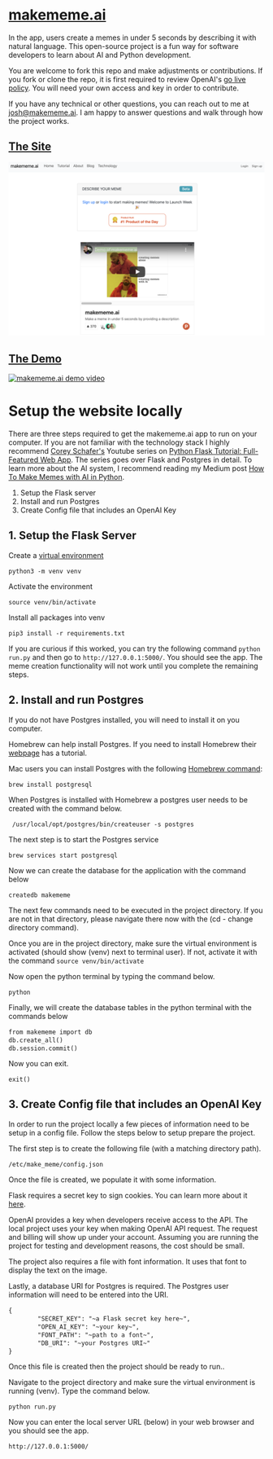 # [makememe.ai](http://makememe.ai/)

In the app, users create a memes in under 5 seconds by describing it with natural language. This open-source project is a fun way for software developers to learn about AI and Python development.

You are welcome to fork this repo and make adjustments or contributions. If you fork or clone the repo, it is first required to review OpenAI's [go live policy](https://beta.openai.com/docs/going-live). You will need your own access and key in order to contribute.

If you have any technical or other questions, you can reach out to me at josh@makememe.ai. I am happy to answer questions and walk through how the project works.  

## [The Site](http://makememe.ai/)

<img src="media/makememe-homepage.png" width="600" alt="makememe.ai home page"></img>

## [The Demo](https://www.producthunt.com/posts/makememe-ai)

[![makememe.ai demo video](https://img.youtube.com/vi/wZ6KCDAcKws/0.jpg)](https://www.producthunt.com/posts/makememe-ai)

# Setup the website locally

There are three steps required to get the makememe.ai app to run on your computer. If you are not familiar with the technology stack I highly recommend [Corey Schafer's](https://www.youtube.com/channel/UCCezIgC97PvUuR4_gbFUs5g) Youtube series on [Python Flask Tutorial: Full-Featured Web App](https://www.youtube.com/watch?v=MwZwr5Tvyxo). The series goes over Flask and Postgres in detail. To learn more about the AI system, I recommend reading my Medium post [How To Make Memes with AI in Python](https://towardsdatascience.com/how-to-make-memes-with-ai-in-python-986944bce5b4).

1. Setup the Flask server
2. Install and run Postgres
3. Create Config file that includes an OpenAI Key

## 1. Setup the Flask Server

Create a [virtual environment](https://docs.python.org/3/library/venv.html)

```
python3 -m venv venv
```

Activate the environment

```
source venv/bin/activate
```

Install all packages into venv

```
pip3 install -r requirements.txt
```

If you are curious if this worked, you can try the following command `python run.py` and then go to `http://127.0.0.1:5000/`. You should see the app. The meme creation functionality will not work until you complete the remaining steps.

## 2. Install and run Postgres

If you do not have Postgres installed, you will need to install it on you computer.

Homebrew can help install Postgres. If you need to install Homebrew their [webpage](https://brew.sh/) has a tutorial.

Mac users you can install Postgres with the following [Homebrew command](https://formulae.brew.sh/formula/postgresql):

```
brew install postgresql
```

When Postgres is installed with Homebrew a postgres user needs to be created with the command below.

```
 /usr/local/opt/postgres/bin/createuser -s postgres
```

The next step is to start the Postgres service

```
brew services start postgresql
```

Now we can create the database for the application with the command below

```
createdb makememe
```

The next few commands need to be executed in the project directory. If you are not in that directory, please navigate there now with the (cd - change directory command).

Once you are in the project directory, make sure the virtual environment is activated (should show (venv) next to terminal user). If not, activate it with the command `source venv/bin/activate`

Now open the python terminal by typing the command below.

```
python
```

Finally, we will create the database tables in the python terminal with the commands below

```
from makememe import db
db.create_all()
db.session.commit()
```

Now you can exit.

```
exit()
```

## 3. Create Config file that includes an OpenAI Key

In order to run the project locally a few pieces of information need to be setup in a config file. Follow the steps below to setup prepare the project.

The first step is to create the following file (with a matching directory path).

```
/etc/make_meme/config.json
```

Once the file is created, we populate it with some information.

Flask requires a secret key to sign cookies. You can learn more about it [here](https://explore-flask.readthedocs.io/en/latest/configuration.html).

OpenAI provides a key when developers receive access to the API. The local project uses your key when making OpenAI API request. The request and billing will show up under your account. Assuming you are running the project for testing and development reasons, the cost should be small.

The project also requires a file with font information. It uses that font to display the text on the image.

Lastly, a database URI for Postgres is required. The Postgres user information will need to be entered into the URI.

```
{
        "SECRET_KEY": "~a Flask secret key here~",
        "OPEN_AI_KEY": "~your key~",
        "FONT_PATH": "~path to a font~",
        "DB_URI": "~your Postgres URI~"
}
```

Once this file is created then the project should be ready to run..

Navigate to the project directory and make sure the virtual environment is running (venv). Type the command below.

```
python run.py
```

Now you can enter the local server URL (below) in your web browser and you should see the app.

```
http://127.0.0.1:5000/
```

